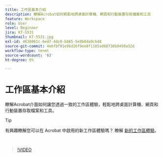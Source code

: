 ```yaml
---
title: 工作區基本介紹
description: 瞭解Acrobat如何輕鬆地跨桌面計算機、網頁和行動裝置存取檔案和工具
feature: Workspace
role: User
level: Beginner
jira: KT-5531
thumbnail: KT-5531.jpg
exl-id: 4638061c-6ed7-4dc0-b865-5e0b8da9cbd4
source-git-commit: 4e6fbf91e96d26f9ee8f1105ad68738b9450a32d
workflow-type: tm+mt
source-wordcount: '63'
ht-degree: 6%

---
```


# 工作區基本介紹

瞭解Acrobat介面如何讓您透過一致的工作區體驗，輕鬆地跨桌面計算機、網頁和行動裝置存取檔案和工具。

>[!TIP]
>
>有興趣瞭解您可以在 Acrobat 中啟用的新工作區體驗嗎？ 瞭解 [新的工作區體驗](new-workspace.md)。

<br>

>[!VIDEO](https://video.tv.adobe.com/v/337971?quality=12&learn=on&hidetitle=true)
